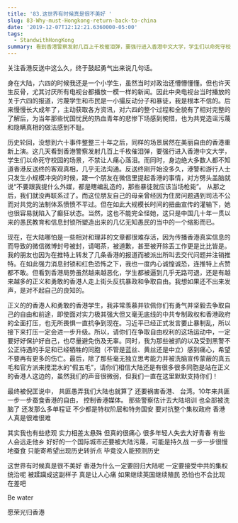 ```yaml
---
title: '83.这世界有时候真是很不美好 '
slug: 83-Why-must-Hongkong-return-back-to-china
date: '2019-12-07T12:12:21.6360000-05:00'
tags:
  - StandwithHongKong
summary: 看到香港警察发射几百上千枚催泪弹，要强行进入香港中文大学，学生们以命死守校园的场景，不禁让人痛心落泪
---
```

关注香港反送中这么久，终于鼓起勇气出来说几句话。

身在大陆，六四的时候我还是一个小学生，虽然当时对政治还懵懵懂懂。但也许天生反骨，尤其讨厌所有电视台都播放一模一样的新闻。因此中央电视台当时播放的关于六四的报道，污蔑学生和市民是一小撮反动分子和暴徒，我是根本不信的。后来慢慢长大成年了，主动获取各方资讯，对六四的整个过程和全貌有了相对完整的了解后，为当年那些忧国忧民的热血青年的悲惨下场感到惋惜，也为共党造谣污蔑和隐瞒真相的做法感到不耻。

历史轮回，没想到六十事件整整三十年之后，同样的场景居然在美丽自由的香港重新上演。这几天看到香港警察发射几百上千枚催泪弹，要强行进入香港中文大学，学生们以命死守校园的场景，不禁让人痛心落泪。而同时，身边绝大多数人都不知道香港反送终的客观真相，几乎无法沟通。反送终刚开始没多久，港警和游行人士只发生小规模冲突的时候，跟一个朋友在微信里提起香港的事情，对方劈头盖脑就说“不要跟我提什么外媒，都是瞎编乱造的，那些暴徒就应该当场枪毙”。 从那之后，我们就没再联系过了。而这位朋友自己的母亲曾经因为住房问题遇到司法不公而对共党的法制体系愤愤不平过。但在如此大规模长时间的扭曲宣传的灌输下，她也很容易就陷入了癫狂状态。当然，这也不能完全怪她，这只是中国几十年一贯以来的愚民教育和信息封锁所塑造出来的几亿无知愚民的当中的一个缩影而已。

现在，在大陆哪怕是一些相对和理非的文章都很难存活，因为传播香港真实信息的而导致的微信微博封号被封，请喝茶，被道歉，甚至被开除丢工作更是比比皆是。我的朋友也因为在推特上转发了几条香港的报道而被派出所叫去交代问题并注销推特。在如此强力消息封锁和红色恐怖之下，我也一度内心诚惶诚恐，连推特上点赞都不敢。但看到香港局势虽然越来越恶化，学生都被逼到几乎无路可退，还是有越来越多的正义和勇敢的香港人走上街头反抗暴政和争取自由。我想如果还不出来发声，是对不起自己的良知的。

正义的的香港人和勇敢的香港学生，我非常羡慕并钦佩你们有勇气并坚毅去争取自己的自由和前途，即使面对实力极其强大但又毫无底线的中共专制政权和香港政府的全面打压，也无所畏惧一直抗争到现在。习近平已经正式发言要止暴制乱，所以接下来打压一定会进一步升级。所以，请你们在争取自由权利的这场运动中，一定要好好保护好自己，也尽量避免伤及无辜。同时，我为那些被抓的以及受到黑警不公正待遇的手足和已经牺牲的同胞（不管是蓝丝、黄丝还是中立）感到痛心，希望不要再有更多的伤亡。最后，除了那些毫无独立思考能力并被洗脑宣传蒙蔽的真五毛和官方派来搅混水的“假五毛”，请你们相信大陆还是有很多很多同胞是站在正义的香港人这边的，虽然我们的声音很微弱，但我们一直在这里默默支持你们！

最终被倪匡说中， 共匪愚弄我们大陆也就算了 还要祸害香港、 台湾。10年来共匪一步一步蚕食香港的自由， 控制香港媒体。 那些警察估计去大陆培训 也全部被洗脑了 还发那么多单程证 不少都是特权阶层和特务国安 要对抗整个集权政府 香港人真是很难很难

其实我也有些悲观 实力相差太悬殊 但真的很痛心 很多年轻人失去大好青春 有些人会远走他乡 好好的一个国际城市还要被大陆污蔑，可能是持久战 一步一步很慢地蚕食 只能寄希望出现历史转折点  毕竟没人能预测历史

这世界有时候真是很不美好 香港为什么一定要回归大陆呢 一定要接受中共的集权统治呢 被蹂躏成这副样子 真是让人心痛 如果继续英国继续殖民 恐怕也不会比现在差吧

Be water 

愿荣光归香港
